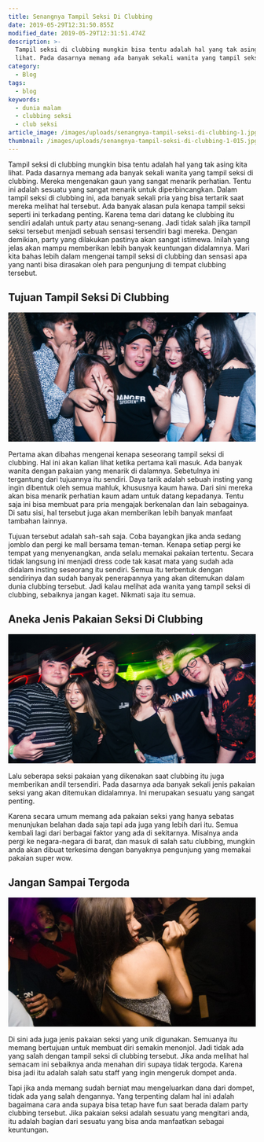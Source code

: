 ```yaml
---
title: Senangnya Tampil Seksi Di Clubbing
date: 2019-05-29T12:31:50.855Z
modified_date: 2019-05-29T12:31:51.474Z
description: >-
  Tampil seksi di clubbing mungkin bisa tentu adalah hal yang tak asing kita
  lihat. Pada dasarnya memang ada banyak sekali wanita yang tampil seksi.
category:
  - Blog
tags:
  - blog
keywords:
  - dunia malam
  - clubbing seksi
  - club seksi
article_image: /images/uploads/senangnya-tampil-seksi-di-clubbing-1.jpg
thumbnail: /images/uploads/senangnya-tampil-seksi-di-clubbing-1-015.jpg
---
```

Tampil seksi di clubbing mungkin bisa tentu adalah hal yang tak asing kita lihat. Pada dasarnya memang ada banyak sekali wanita yang tampil seksi di clubbing. Mereka mengenakan gaun yang sangat menarik perhatian. Tentu ini adalah sesuatu yang sangat menarik untuk diperbincangkan. Dalam tampil seksi di clubbing ini, ada banyak sekali pria yang bisa tertarik saat mereka melihat hal tersebut. Ada banyak alasan pula kenapa tampil seksi seperti ini terkadang penting. Karena tema dari datang ke clubbing itu sendiri adalah untuk party atau senang-senang. Jadi tidak salah jika tampil seksi tersebut menjadi sebuah sensasi tersendiri bagi mereka. Dengan demikian, party yang dilakukan pastinya akan sangat istimewa. Inilah yang jelas akan mampu memberikan lebih banyak keuntungan didalamnya. Mari kita bahas lebih dalam mengenai tampil seksi di clubbing dan sensasi apa yang nanti bisa dirasakan oleh para pengunjung di tempat clubbing tersebut.



## Tujuan Tampil Seksi Di Clubbing

![Senangnya Tampil Seksi Di Clubbing](/images/uploads/senangnya-tampil-seksi-di-clubbing-3.jpg)

Pertama akan dibahas mengenai kenapa seseorang tampil seksi di clubbing. Hal ini akan kalian lihat ketika pertama kali masuk. Ada banyak wanita dengan pakaian yang menarik di dalamnya. Sebetulnya ini tergantung dari tujuannya itu sendiri. Daya tarik adalah sebuah insting yang ingin dibentuk oleh semua mahluk, khususnya kaum hawa. Dari sini mereka akan bisa menarik perhatian kaum adam untuk datang kepadanya. Tentu saja ini bisa membuat para pria mengajak berkenalan dan lain sebagainya. Di satu sisi, hal tersebut juga akan memberikan lebih banyak manfaat tambahan lainnya.

Tujuan tersebut adalah sah-sah saja. Coba bayangkan jika anda sedang jomblo dan pergi ke mall bersama teman-teman. Kenapa setiap pergi ke tempat yang menyenangkan, anda selalu memakai pakaian tertentu. Secara tidak langsung ini menjadi dress code tak kasat mata yang sudah ada didalam insting seseorang itu sendiri. Semua itu terbentuk dengan sendirinya dan sudah banyak penerapannya yang akan ditemukan dalam dunia clubbing tersebut. Jadi kalau melihat ada wanita yang tampil seksi di clubbing, sebaiknya jangan kaget. Nikmati saja itu semua.



## Aneka Jenis Pakaian Seksi Di Clubbing

![Senangnya Tampil Seksi Di Clubbing](/images/uploads/senangnya-tampil-seksi-di-clubbing-2.jpg)

Lalu seberapa seksi pakaian yang dikenakan saat clubbing itu juga memberikan andil tersendiri. Pada dasarnya ada banyak sekali jenis pakaian seksi yang akan ditemukan didalamnya. Ini merupakan sesuatu yang sangat penting. 

Karena secara umum memang ada pakaian seksi yang hanya sebatas menunjukan belahan dada saja tapi ada juga yang lebih dari itu. Semua kembali lagi dari berbagai faktor yang ada di sekitarnya. Misalnya anda pergi ke negara-negara di barat, dan masuk di salah satu clubbing, mungkin anda akan dibuat terkesima dengan banyaknya pengunjung yang memakai pakaian super wow.



## Jangan Sampai Tergoda

![Senangnya Tampil Seksi Di Clubbing](/images/uploads/senangnya-tampil-seksi-di-clubbing-1.jpg)

Di sini ada juga jenis pakaian seksi yang unik digunakan. Semuanya itu memang bertujuan untuk membuat diri semakin menonjol. Jadi tidak ada yang salah dengan tampil seksi di clubbing tersebut. Jika anda melihat hal semacam ini sebaiknya anda menahan diri supaya tidak tergoda. Karena bisa jadi itu adalah salah satu staff yang ingin mengeruk dompet anda. 

Tapi jika anda memang sudah berniat mau mengeluarkan dana dari dompet, tidak ada yang salah dengannya. Yang terpenting dalam hal ini adalah bagaimana cara anda supaya bisa tetap have fun saat berada dalam party clubbing tersebut. Jika pakaian seksi adalah sesuatu yang mengitari anda, itu adalah bagian dari sesuatu yang bisa anda manfaatkan sebagai keuntungan.
